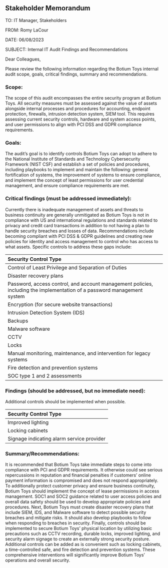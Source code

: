 ## Stakeholder Memorandum

TO: IT Manager, Stakeholders

FROM: Romy LaCour

DATE: 06/08/2023

SUBJECT: Internal IT Audit Findings and Recommendations


Dear Colleagues,

Please review the following information regarding the Botium Toys internal audit scope, goals, critical findings, summary and recommendations.

### Scope: 
The scope of this audit encompasses the entire security program at Botium Toys. All security measures must be assessed against the value of assets alongside internal processes and procedures for accounting, endpoint protection, firewalls, intrusion detection system, SIEM tool. This requires assessing current security controls, hardware and system access points, and user permissions to align with PCI DSS and GDPR compliance requirements.

### Goals: 
The audit’s goal is to identify controls Botium Toys can adopt to adhere to the National Institute of Standards and Technology Cybersecurity Framework (NIST CSF) and establish a set of policies and procedures, including playbooks to implement and maintain the following: general fortification of systems, the improvement of systems to ensure compliance, and implement the concept of least permissions for user credential management, and ensure compliance requirements are met.

### Critical findings (must be addressed immediately): 

Currently there is inadequate management of assets and threats to business continuity are generally unmitigated as Botium Toys is not in compliance with US and international regulations and standards related to privacy and credit card transactions in addition to not having a plan to handle security breaches and losses of data. Recommendations include becoming compliant with PCI DSS & GDPR guidelines and creating new policies for identity and access management to control who has access to what assets. Specific controls to address these gaps include:

|Security Control Type|
|:------|
|Control of Least Privilege and Separation of Duties|
|Disaster recovery plans|
|Password, access control, and account management policies, </br> including the implementation of a password management system|
|Encryption (for secure website transactions)|
|Intrusion Detection System (IDS)|
|Backups|
|Malware software|
|CCTV|
|Locks|
|Manual monitoring, maintenance, and intervention for legacy systems|
|Fire detection and prevention systems|
|SOC type 1 and 2 assessments|


### Findings (should be addressed, but no immediate need):  
Additional controls should be implemented when possible.

|Security Control Type|
|:------|
|Improved lighting
|Locking cabinets
|Signage indicating alarm service provider

### Summary/Recommendations: 
It is recommended that Botium Toys take immediate steps to come into compliance with PCI and GDPR requirements. It otherwise could see serious repercussions in reputation and financial penalties if customers’ online payment information is compromised and does not respond appropriately. To additionally protect customer privacy and ensure business continuity, Botium Toys should implement the concept of lease permissions in access management. SOC1 and SOC2 guidance related to user access policies and overall data safety should be used to develop appropriate policies and procedures. Next, Botium Toys must create disaster recovery plans that include SIEM, IDS, and Malware software to detect possible security breaches and mitigate risks. It should also develop playbooks to follow when responding to breaches in security. Finally, controls should be implemented to secure Botium Toys’ physical location by utilizing basic precautions such as CCTV recording, durable locks, improved lighting, and security alarm signage to create an externally strong security posture. Additional controls can be added as is convenient such as locking cabinets, a time-controlled safe, and fire detection and prevention systems. These comprehensive interventions will significantly improve Botium Toys’ operations and overall security.
